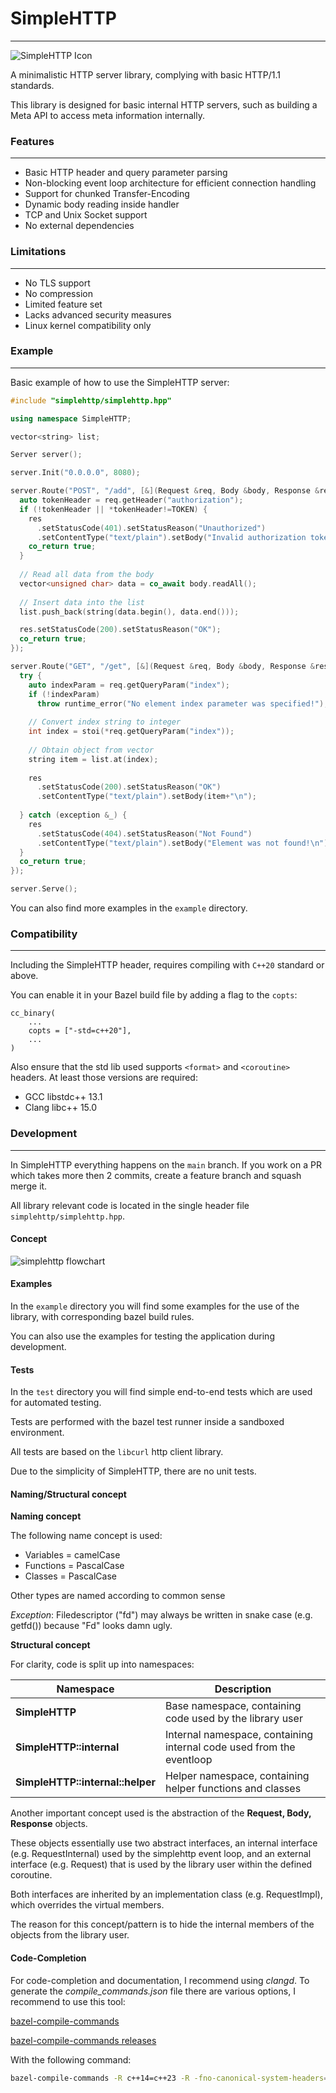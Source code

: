 # SimpleHTTP
---

![SimpleHTTP Icon](/simplehttp.svg "SimpleHTTP")

A minimalistic HTTP server library, complying with basic HTTP/1.1 standards.



This library is designed for basic internal HTTP servers, such as building a Meta API to access meta information internally.



### Features
---

- Basic HTTP header and query parameter parsing
- Non-blocking event loop architecture for efficient connection handling
- Support for chunked Transfer-Encoding
- Dynamic body reading inside handler
- TCP and Unix Socket support
- No external dependencies


 
### Limitations
---

- No TLS support
- No compression
- Limited feature set
- Lacks advanced security measures
- Linux kernel compatibility only



### Example
---

Basic example of how to use the SimpleHTTP server:

```cpp
#include "simplehttp/simplehttp.hpp"

using namespace SimpleHTTP;

vector<string> list;

Server server();

server.Init("0.0.0.0", 8080);

server.Route("POST", "/add", [&](Request &req, Body &body, Response &res) -> Task<bool> {
  auto tokenHeader = req.getHeader("authorization");
  if (!tokenHeader || *tokenHeader!=TOKEN) {
    res
      .setStatusCode(401).setStatusReason("Unauthorized")
      .setContentType("text/plain").setBody("Invalid authorization token provided!\n");
    co_return true;
  }
  
  // Read all data from the body
  vector<unsigned char> data = co_await body.readAll();
  
  // Insert data into the list
  list.push_back(string(data.begin(), data.end()));

  res.setStatusCode(200).setStatusReason("OK");
  co_return true;
});

server.Route("GET", "/get", [&](Request &req, Body &body, Response &res) -> Task<bool> {
  try {
    auto indexParam = req.getQueryParam("index");
    if (!indexParam)
      throw runtime_error("No element index parameter was specified!");
    
    // Convert index string to integer
    int index = stoi(*req.getQueryParam("index"));
      
    // Obtain object from vector
    string item = list.at(index);
      
    res
      .setStatusCode(200).setStatusReason("OK")
      .setContentType("text/plain").setBody(item+"\n");
      
  } catch (exception &_) {
    res
      .setStatusCode(404).setStatusReason("Not Found")
      .setContentType("text/plain").setBody("Element was not found!\n");
  }
  co_return true;
});

server.Serve();
```

You can also find more examples in the `example` directory.


### Compatibility
---

Including the SimpleHTTP header, requires compiling with `C++20` standard or above.


You can enable it in your Bazel build file by adding a flag to the `copts`:

```
cc_binary(
    ...
    copts = ["-std=c++20"],
    ...
)
```

Also ensure that the std lib used supports `<format>` and `<coroutine>` headers. At least those versions are required:

- GCC libstdc++ 13.1
- Clang libc++ 15.0



### Development
---

In SimpleHTTP everything happens on the `main` branch.
If you work on a PR which takes more then 2 commits, create a feature branch and squash merge it.



All library relevant code is located in the single header file `simplehttp/simplehttp.hpp`.


#### Concept

![simplehttp flowchart](/flowchart.png)



#### Examples

In the `example` directory you will find some examples for the use of the library, with corresponding bazel build rules.


You can also use the examples for testing the application during development.



#### Tests

In the `test` directory you will find simple end-to-end tests which are used for automated testing.

Tests are performed with the bazel test runner inside a sandboxed environment.


All tests are based on the `libcurl` http client library.



Due to the simplicity of SimpleHTTP, there are no unit tests.



#### Naming/Structural concept

**Naming concept**


The following name concept is used:

- Variables = camelCase
- Functions = PascalCase
- Classes   = PascalCase

Other types are named according to common sense


*Exception*: Filedescriptor ("fd") may always be written in snake case (e.g. getfd()) because "Fd" looks damn ugly.


**Structural concept**


For clarity, code is split up into namespaces:

| Namespace                        | Description                                                          |
|----------------------------------|----------------------------------------------------------------------|
| **SimpleHTTP**                   | Base namespace, containing code used by the library user             |
| **SimpleHTTP::internal**         | Internal namespace, containing internal code used from the eventloop |
| **SimpleHTTP::internal::helper** | Helper namespace, containing helper functions and classes            |


Another important concept used is the abstraction of the **Request, Body, Response** objects.

These objects essentially use two abstract interfaces, an internal interface (e.g. RequestInternal) used by the 
simplehttp event loop, and an external interface (e.g. Request) that is used by the library user within the defined coroutine.


Both interfaces are inherited by an implementation class (e.g. RequestImpl), which overrides the virtual members.

The reason for this concept/pattern is to hide the internal members of the objects from the library user.



#### Code-Completion

For code-completion and documentation, I recommend using *clangd*.
To generate the *compile_commands.json* file there are various options, I recommend to use this tool:

[bazel-compile-commands](https://github.com/kiron1/bazel-compile-commands)

[bazel-compile-commands releases](https://github.com/kiron1/bazel-compile-commands/releases)

With the following command:
```bash
bazel-compile-commands -R c++14=c++23 -R -fno-canonical-system-headers=""
```

